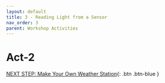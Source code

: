 ```yaml
---
layout: default
title: 3 - Reading Light from a Sensor
nav_order: 3
parent: Workshop Activities
---
```


# Act-2

[NEXT STEP: Make Your Own Weather Station](act-3.html){: .btn .btn-blue }
